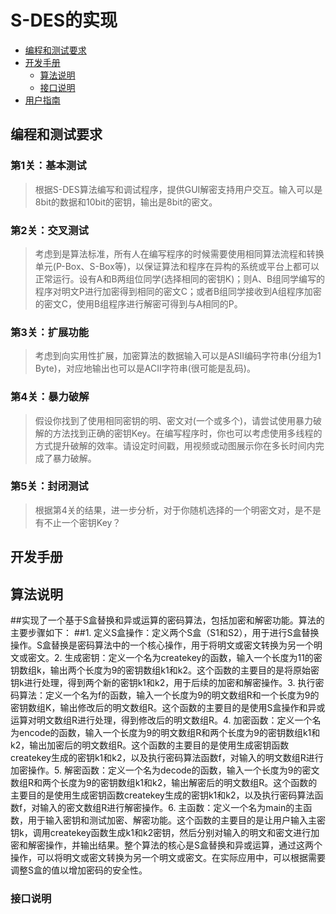 S-DES的实现
==== 

  - [编程和测试要求](#编程和测试要求)
 - [开发手册](#开发手册)
   - [算法说明](#开发手册)
   - [接口说明](#开发手册)
  - [用户指南](#用户指南)

编程和测试要求
-------
### 第1关：基本测试  
> 根据S-DES算法编写和调试程序，提供GUI解密支持用户交互。输入可以是8bit的数据和10bit的密钥，输出是8bit的密文。
### 第2关：交叉测试  
>考虑到是算法标准，所有人在编写程序的时候需要使用相同算法流程和转换单元(P-Box、S-Box等)，以保证算法和程序在异构的系统或平台上都可以正常运行。设有A和B两组位同学(选择相同的密钥K)；则A、B组同学编写的程序对明文P进行加密得到相同的密文C；或者B组同学接收到A组程序加密的密文C，使用B组程序进行解密可得到与A相同的P。
  ### 第3关：扩展功能  
 > 考虑到向实用性扩展，加密算法的数据输入可以是ASII编码字符串(分组为1 Byte)，对应地输出也可以是ACII字符串(很可能是乱码)。
  ### 第4关：暴力破解  
>  假设你找到了使用相同密钥的明、密文对(一个或多个)，请尝试使用暴力破解的方法找到正确的密钥Key。在编写程序时，你也可以考虑使用多线程的方式提升破解的效率。请设定时间戳，用视频或动图展示你在多长时间内完成了暴力破解。
  ### 第5关：封闭测试
 > 根据第4关的结果，进一步分析，对于你随机选择的一个明密文对，是不是有不止一个密钥Key？

开发手册
-------
## 算法说明
##实现了一个基于S盒替换和异或运算的密码算法，包括加密和解密功能。算法的主要步骤如下：
##1.  定义S盒操作：定义两个S盒（S1和S2），用于进行S盒替换操作。S盒替换是密码算法中的一个核心操作，用于将明文或密文转换为另一个明文或密文。2.  生成密钥：定义一个名为createkey的函数，输入一个长度为11的密钥数组k，输出两个长度为9的密钥数组k1和k2。这个函数的主要目的是将原始密钥k进行处理，得到两个新的密钥k1和k2，用于后续的加密和解密操作。3.  执行密码算法：定义一个名为f的函数，输入一个长度为9的明文数组R和一个长度为9的密钥数组K，输出修改后的明文数组R。这个函数的主要目的是使用S盒操作和异或运算对明文数组R进行处理，得到修改后的明文数组R。4.  加密函数：定义一个名为encode的函数，输入一个长度为9的明文数组R和两个长度为9的密钥数组k1和k2，输出加密后的明文数组R。这个函数的主要目的是使用生成密钥函数createkey生成的密钥k1和k2，以及执行密码算法函数f，对输入的明文数组R进行加密操作。5.  解密函数：定义一个名为decode的函数，输入一个长度为9的密文数组R和两个长度为9的密钥数组k1和k2，输出解密后的明文数组R。这个函数的主要目的是使用生成密钥函数createkey生成的密钥k1和k2，以及执行密码算法函数f，对输入的密文数组R进行解密操作。6.  主函数：定义一个名为main的主函数，用于输入密钥和测试加密、解密功能。这个函数的主要目的是让用户输入主密钥k，调用createkey函数生成k1和k2密钥，然后分别对输入的明文和密文进行加密和解密操作，并输出结果。整个算法的核心是S盒替换和异或运算，通过这两个操作，可以将明文或密文转换为另一个明文或密文。在实际应用中，可以根据需要调整S盒的值以增加密码的安全性。
### 接口说明

